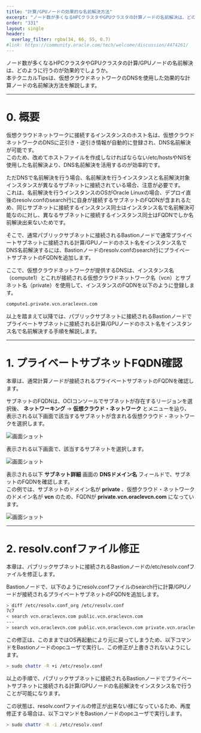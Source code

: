 ```yaml
---
title: "計算/GPUノードの効果的な名前解決方法"
excerpt: "ノード数が多くなるHPCクラスタやGPUクラスタの計算ノードの名前解決は、どのように行うのが効果的でしょうか。本テクニカルTipsは、仮想クラウドネットワークのDNSを使用した効果的な計算/GPUノードの名前解決方法を解説します。"
order: "331"
layout: single
header:
  overlay_filter: rgba(34, 66, 55, 0.7)
#link: https://community.oracle.com/tech/welcome/discussion/4474261/
---
```


ノード数が多くなるHPCクラスタやGPUクラスタの計算/GPUノードの名前解決は、どのように行うのが効果的でしょうか。  
本テクニカルTipsは、仮想クラウドネットワークのDNSを使用した効果的な計算ノードの名前解決方法を解説します。

***
# 0. 概要

仮想クラウドネットワークに接続するインスタンスのホスト名は、仮想クラウドネットワークのDNSに正引き・逆引き情報が自動的に登録され、DNS名前解決が可能です。  
このため、改めてホストファイルを作成しなければならない/etc/hostsやNISを使用した名前解決より、DNS名前解決を活用するのが効率的です。

ただDNSで名前解決を行う場合、名前解決を行うインスタンスと名前解決対象インスタンスが異なるサブネットに接続されている場合、注意が必要です。  
これは、名前解決を行うインスタンスのOSがOracle Linuxの場合、デプロイ直後のresolv.confのsearch行に自身が接続するサブネットのFQDNが含まれるため、同じサブネットに接続するインスタンス同士はインスタンス名で名前解決可能なのに対し、異なるサブネットに接続するインスタンス同士はFQDNでしか名前解決出来ないためです。

そこで、通常パブリックサブネットに接続されるBastionノードで通常プライベートサブネットに接続される計算/GPUノードのホスト名をインスタンス名でDNS名前解決するには、Bastionノードのresolv.confのsearch行にプライベートサブネットのFQDNを追加します。

ここで、仮想クラウドネットワークが提供するDNSは、インスタンス名（compute1）とこれが接続される仮想クラウドネットワーク名（vcn）とサブネット名（private）を使用して、インスタンスのFQDNを以下のように登録します。

```sh
compute1.private.vcn.oraclevcn.com
```

以上を踏まえて以降では、パブリックサブネットに接続されるBastionノードでプライベートサブネットに接続される計算/GPUノードのホスト名をインスタンス名で名前解決する手順を解説します。

***
# 1. プライベートサブネットFQDN確認

本章は、通常計算ノードが接続されるプライベートサブネットのFQDNを確認します。

サブネットのFQDNは、OCIコンソールでサブネットが存在するリージョンを選択後、 **ネットワーキング** → **仮想クラウド・ネットワーク** とメニューを辿り、表示される以下画面で該当するサブネットが含まれる仮想クラウド・ネットワークを選択します。

![画面ショット](console_page01.png)

表示される以下画面で、該当するサブネットを選択します。

![画面ショット](console_page03.png)

表示される以下 **サブネット詳細** 画面の **DNSドメイン名** フィールドで、サブネットのFQDNを確認します。  
この例では、サブネットのドメイン名が **private** 、仮想クラウド・ネットワークのドメイン名が **vcn** のため、FQDNが **private.vcn.oraclevcn.com** になっています。

![画面ショット](console_page02.png)

***
# 2. resolv.confファイル修正

本章は、パブリックサブネットに接続されるBastionノードの/etc/resolv.confファイルを修正します。

Bastionノードで、以下のようにresolv.confファイルのsearch行に計算/GPUノードが接続されるプライベートサブネットのFQDNを追加します。

```sh
> diff /etc/resolv.conf_org /etc/resolv.conf
7c7
< search vcn.oraclevcn.com public.vcn.oraclevcn.com
---
> search vcn.oraclevcn.com public.vcn.oraclevcn.com private.vcn.oraclevcn.com
```

この修正は、このままではOS再起動により元に戻ってしまうため、以下コマンドをBastionノードのopcユーザで実行し、この修正が上書きされないようにします。

```sh
> sudo chattr -R +i /etc/resolv.conf
```

以上の手順で、パブリックサブネットに接続されるBastionノードでプライベートサブネットに接続される計算/GPUノードの名前解決をインスタンス名で行うことが可能になります。

この状態は、resolv.confファイルの修正が出来ない様になっているため、再度修正する場合は、以下コマンドをBastionノードのopcユーザで実行します。

```sh
> sudo chattr -R -i /etc/resolv.conf
```
